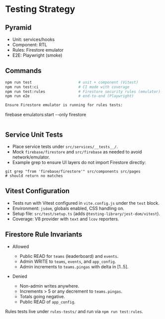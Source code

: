 # Testing Strategy

## Pyramid

- Unit: services/hooks
- Component: RTL
- Rules: Firestore emulator
- E2E: Playwright (smoke)

## Commands

```bash
npm run test                     # unit + component (Vitest)
npm run test:ci                  # CI mode with coverage
npm run test:rules               # Firestore security rules (emulator)
npm run e2e                      # end-to-end (Playwright)

Ensure Firestore emulator is running for rules tests:

```

firebase emulators:start --only firestore

```

```

## Service Unit Tests

- Place service tests under `src/services/__tests__/`.
- Mock `firebase/firestore` and `src/firebase` as needed to avoid network/emulator.
- Example grep to ensure UI layers do not import Firestore directly:

```
git grep "from 'firebase/firestore'" src/components src/pages
# should return no matches
```

## Vitest Configuration

- Tests run with Vitest configured in `vite.config.js` under the `test` block.
- Environment: `jsdom`, globals enabled, CSS handling on.
- Setup file: `src/test/setup.ts` (adds `@testing-library/jest-dom/vitest`).
- Coverage: V8 provider with `text` and `lcov` reporters.

## Firestore Rule Invariants

- Allowed
  - Public READ for `teams` (leaderboard) and `events`.
  - Admin WRITE to `teams`, `events`, and `app_config`.
  - Admin increments to `teams.pingas` with delta in [1..5].

- Denied
  - Non-admin writes anywhere.
  - Increments > 5 or any decrement to `teams.pingas`.
  - Totals going negative.
  - Public READ of `app_config`.

Rules tests live under `rules-tests/` and run via `npm run test:rules`.
